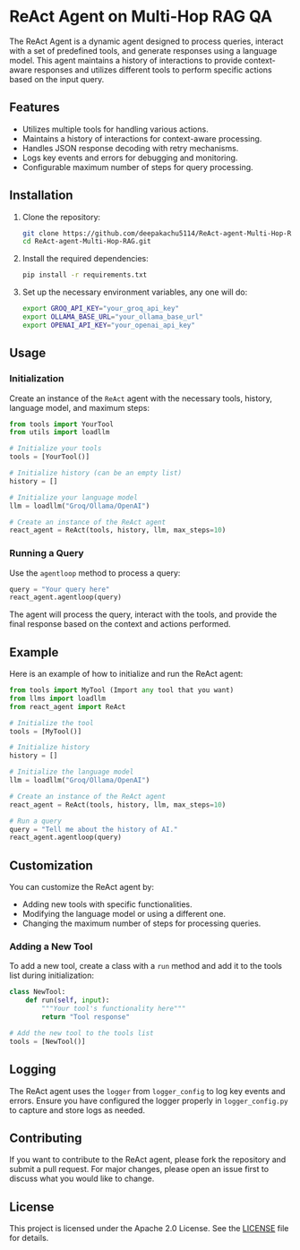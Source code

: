 
# ReAct Agent on Multi-Hop RAG QA

The ReAct Agent is a dynamic agent designed to process queries, interact with a set of predefined tools, and generate responses using a language model. This agent maintains a history of interactions to provide context-aware responses and utilizes different tools to perform specific actions based on the input query.

## Features

- Utilizes multiple tools for handling various actions.
- Maintains a history of interactions for context-aware processing.
- Handles JSON response decoding with retry mechanisms.
- Logs key events and errors for debugging and monitoring.
- Configurable maximum number of steps for query processing.

## Installation

1. Clone the repository:
    ```bash
    git clone https://github.com/deepakachu5114/ReAct-agent-Multi-Hop-RAG.git
    cd ReAct-agent-Multi-Hop-RAG.git
    ```

2. Install the required dependencies:
    ```bash
    pip install -r requirements.txt
    ```

3. Set up the necessary environment variables, any one will do:
    ```bash
    export GROQ_API_KEY="your_groq_api_key"
    export OLLAMA_BASE_URL="your_ollama_base_url"
    export OPENAI_API_KEY="your_openai_api_key"
    ```

## Usage

### Initialization

Create an instance of the `ReAct` agent with the necessary tools, history, language model, and maximum steps:

```python
from tools import YourTool
from utils import loadllm

# Initialize your tools
tools = [YourTool()]

# Initialize history (can be an empty list)
history = []

# Initialize your language model
llm = loadllm("Groq/Ollama/OpenAI")

# Create an instance of the ReAct agent
react_agent = ReAct(tools, history, llm, max_steps=10)
```

### Running a Query

Use the `agentloop` method to process a query:

```python
query = "Your query here"
react_agent.agentloop(query)
```

The agent will process the query, interact with the tools, and provide the final response based on the context and actions performed.

## Example

Here is an example of how to initialize and run the ReAct agent:

```python
from tools import MyTool (Import any tool that you want)
from llms import loadllm
from react_agent import ReAct

# Initialize the tool
tools = [MyTool()]

# Initialize history
history = []

# Initialize the language model
llm = loadllm("Groq/Ollama/OpenAI")

# Create an instance of the ReAct agent
react_agent = ReAct(tools, history, llm, max_steps=10)

# Run a query
query = "Tell me about the history of AI."
react_agent.agentloop(query)
```

## Customization

You can customize the ReAct agent by:

- Adding new tools with specific functionalities.
- Modifying the language model or using a different one.
- Changing the maximum number of steps for processing queries.

### Adding a New Tool

To add a new tool, create a class with a `run` method and add it to the tools list during initialization:

```python
class NewTool:
    def run(self, input):
        """Your tool's functionality here"""
        return "Tool response"

# Add the new tool to the tools list
tools = [NewTool()]
```


## Logging

The ReAct agent uses the `logger` from `logger_config` to log key events and errors. Ensure you have configured the logger properly in `logger_config.py` to capture and store logs as needed.

## Contributing

If you want to contribute to the ReAct agent, please fork the repository and submit a pull request. For major changes, please open an issue first to discuss what you would like to change.

## License

This project is licensed under the Apache 2.0 License. See the [LICENSE](LICENSE) file for details.

